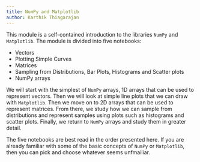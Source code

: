 ```yaml
---
title: NumPy and Matplotlib
author: Karthik Thiagarajan
---
```


This module is a self-contained introduction to the libraries `NumPy` and `Matplotlib`. The module is divided into five notebooks:

- Vectors
- Plotting Simple Curves
- Matrices
- Sampling from Distributions, Bar Plots, Histograms and Scatter plots
- NumPy arrays

We will start with the simplest of `NumPy` arrays, 1D arrays that can be used to represent vectors. Then we will look at simple line plots that we can draw with `Matplotlib`. Then we move on to 2D arrays that can be used to represent matrices. From there, we study how we can sample from distributions and represent samples using plots such as histograms and scatter plots. Finally, we return to `NumPy` arrays and study them in greater detail.

The five notebooks are best read in the order presented here. If you are already familiar with some of the basic concepts of `NumPy` or `Matplotlib`, then you can pick and choose whatever seems unfmailiar.